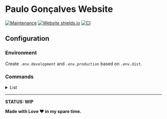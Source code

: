 # Paulo Gonçalves Website
[![Maintenance](https://img.shields.io/badge/Maintained%3F-yes-green.svg)](https://github.com/paulogoncalvs/pg-web)
[![Website shields.io](https://img.shields.io/website-up-down-green-red/http/shields.io.svg)](https://www.paulogoncalves.dev/)
[![CI](https://github.com/paulogoncalvs/pg-web/actions/workflows/test.yml/badge.svg)](https://github.com/paulogoncalvs/pg-web/actions/workflows/test.yml)

## Configuration

### Environment

Create `.env.development` and `.env.production` based on `.env.dist`.

### Commands

<details>
<summary>List</summary>

| COMMAND                        | DESCRIPTION                                     |
|:-------------------------------|-------------------------------------------------|
| **BUILD**                      |                                                 |
| `yarn build`                   | Generate dist                                   |
| **SERVER**                     |                                                 |
| `yarn start:dev`               | Start **Development** server                    |
| `yarn start:prod`              | Generate dist + Start **Production** server     |
| `yarn start:prod:server`       | Start Production server without dist generation |
| **TESTS**                      |                                                 |
| `yarn tests:jest`              | Run Jest tests                                  |
| `yarn tests:jest:update`       | Update Jest tests                               |
| `yarn tests:playwright`        | Generate dist + Run Playwright tests            |
| `yarn tests:playwright:update` | Generate dist + Update Playwright tests         |
| `yarn tests:playwright:run`    | Run Playwright tests without dist generation    |
| `yarn tests:playwright:build`  | Build Playwright docker image                   |
| `yarn tests`                   | Run Jest and Playwright tests                   |
| **LINT**                       |                                                 |
| `yarn lint:ts`                 | Lint TypeScript                                 |
| `yarn lint:ts-fix`             | Lint TypeScript - Fix                           |
| `yarn lint:css`                | Lint CSS                                        |
| `yarn lint:css-fix`            | Lint CSS - Fix                                  |
| `yarn lint`                    | Lint All                                        |
| `yarn lint:fix`                | Lint All - Fix                                  |
| **PACKAGES**                   |                                                 |
| `yarn upgrade:all`             | Upgrade all the packages                        |
| `yarn upgrade:latest`          | Upgrades packages to their latest version       |

</details>

---

**STATUS: WIP**

**Made with Love :heart: in my spare time.**